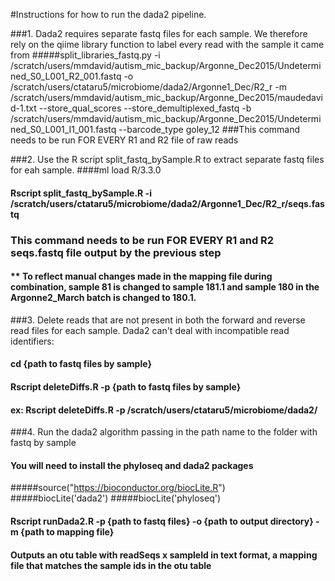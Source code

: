 #Instructions for how to run the dada2 pipeline.

###1. Dada2 requires separate fastq files for each sample. We therefore rely on the qiime library function to label every read with the sample it came from
#####split_libraries_fastq.py -i /scratch/users/mmdavid/autism_mic_backup/Argonne_Dec2015/Undetermined_S0_L001_R2_001.fastq -o /scratch/users/ctataru5/microbiome/dada2/Argonne1_Dec/R2_r -m /scratch/users/mmdavid/autism_mic_backup/Argonne_Dec2015/maudedavid-1.txt --store_qual_scores --store_demultiplexed_fastq -b /scratch/users/mmdavid/autism_mic_backup/Argonne_Dec2015/Undetermined_S0_L001_I1_001.fastq --barcode_type goley_12
###This command needs to be run FOR EVERY R1 and R2 file of raw reads


###2. Use the R script split_fastq_bySample.R to extract separate fastq files for eah sample.
####ml load R/3.3.0 
#### Rscript split_fastq_bySample.R -i /scratch/users/ctataru5/microbiome/dada2/Argonne1_Dec/R2_r/seqs.fastq
### This command needs to be run FOR EVERY R1 and R2 seqs.fastq file output by the previous step
#### ** To reflect manual changes made in the mapping file during combination, sample 81 is changed to sample 181.1 and sample 180 in the Argonne2_March batch is changed to 180.1.

###3. Delete reads that are not present in both the forward and reverse read files for each sample. Dada2 can't deal with incompatible read identifiers:
#### cd {path to fastq files by sample}
#### Rscript deleteDiffs.R -p {path to fastq files by sample}
#### ex: Rscript deleteDiffs.R -p /scratch/users/ctataru5/microbiome/dada2/ 

###4. Run the dada2 algorithm passing in the path name to the folder with fastq by sample
#### You will need to install the phyloseq and dada2 packages
#####source("https://bioconductor.org/biocLite.R")
#####biocLite('dada2')
#####biocLite('phyloseq')
####  Rscript runDada2.R -p {path to fastq files} -o {path to output directory} -m {path to mapping file}
####  Outputs an otu table with readSeqs x sampleId in text format, a mapping file that matches the sample ids in the otu table
